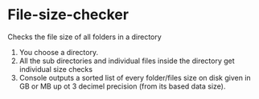 # File-size-checker
Checks the file size of all folders in a directory

1. You choose a directory.
2. All the sub directories and individual files inside the directory get individual size checks
3. Console outputs a sorted list of every folder/files size on disk given in GB or MB up ot 3 decimel precision (from its based data size).

